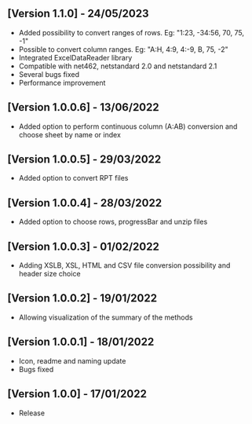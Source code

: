 ## [Version 1.1.0] - 24/05/2023

- Added possibility to convert ranges of rows. Eg: "1:23, -34:56, 70, 75, -1"
- Possible to convert column ranges. Eg: "A:H, 4:9, 4:-9, B, 75, -2"
- Integrated ExcelDataReader library
- Compatible with net462, netstandard 2.0 and netstandard 2.1
- Several bugs fixed
- Performance improvement

## [Version 1.0.0.6] - 13/06/2022

- Added option to perform continuous column (A:AB) conversion and choose sheet by name or index

## [Version 1.0.0.5] - 29/03/2022

- Added option to convert RPT files

## [Version 1.0.0.4] - 28/03/2022

- Added option to choose rows, progressBar and unzip files

## [Version 1.0.0.3] - 01/02/2022

- Adding XSLB, XSL, HTML and CSV file conversion possibility and header size choice

## [Version 1.0.0.2] - 19/01/2022

- Allowing visualization of the summary of the methods

## [Version 1.0.0.1] - 18/01/2022

- Icon, readme and naming update
- Bugs fixed

## [Version 1.0.0] - 17/01/2022

- Release
